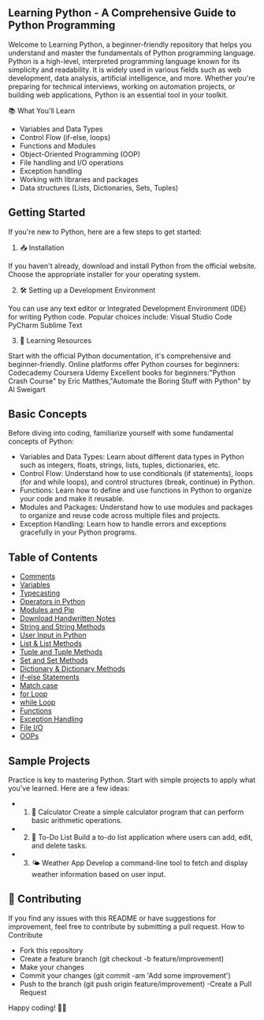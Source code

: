 ##  Learning Python - A Comprehensive Guide to Python Programming
Welcome to Learning Python, a beginner-friendly repository that helps you understand and master the fundamentals of Python programming language.<br>
Python is a high-level, interpreted programming language known for its simplicity and readability. It is widely used in various fields such as web development, data analysis, artificial intelligence, and more. Whether you're preparing for technical interviews, working on automation projects, or building web applications, Python is an essential tool in your toolkit.

📚 What You'll Learn <br>

- Variables and Data Types 
- Control Flow (if-else, loops)
- Functions and Modules 
- Object-Oriented Programming (OOP)
- File handling and I/O operations
- Exception handling 
- Working with libraries and packages 
- Data structures (Lists, Dictionaries, Sets, Tuples) 


## Getting Started <br>
If you're new to Python, here are a few steps to get started: <br>
 1. 📥 Installation <br>

If you haven't already, download and install Python from the official website. Choose the appropriate installer for your operating system. <br>

2. 🛠️ Setting up a Development Environment <br>

You can use any text editor or Integrated Development Environment (IDE) for writing Python code. Popular choices include:
Visual Studio Code
PyCharm
Sublime Text
 <br>


 3. 📖 Learning Resources <br>

Start with the official Python documentation, it's comprehensive and beginner-friendly.
Online platforms offer Python courses for beginners:
Codecademy
Coursera
Udemy
Excellent books for beginners:"Python Crash Course" by Eric Matthes,"Automate the Boring Stuff with Python" by Al Sweigart

##  Basic Concepts
Before diving into coding, familiarize yourself with some fundamental concepts of Python:

- Variables and Data Types: Learn about different data types in Python such as integers, floats, strings, lists, tuples, dictionaries, etc.
- Control Flow: Understand how to use conditionals (if statements), loops (for and while loops), and control structures (break, continue) in Python.
- Functions: Learn how to define and use functions in Python to organize your code and make it reusable.
- Modules and Packages: Understand how to use modules and packages to organize and reuse code across multiple files and projects.
- Exception Handling: Learn how to handle errors and exceptions gracefully in your Python programs.


## Table of Contents

- [Comments](#comments)
- [Variables](#variables)
- [Typecasting](#typecasting)
- [Operators in Python](#operators-in-python)
- [Modules and Pip](#modules-and-pip)
- [Download Handwritten Notes](#download-handwritten-notes)
- [String and String Methods](#string-and-string-methods)
- [User Input in Python](#user-input-in-python)
- [List & List Methods](#list--list-methods)
- [Tuple and Tuple Methods](#tuple-and-tuple-methods)
- [Set and Set Methods](#set-and-set-methods)
- [Dictionary & Dictionary Methods](#dictionary--dictionary-methods)
- [if-else Statements](#if-else-statements)
- [Match case](#match-case)
- [for Loop](#for-loop)
- [while Loop](#while-loop)
- [Functions](#functions)
- [Exception Handling](#exception-handling)
- [File I/O](#file-io)
- [OOPs](#oops)


##  Sample Projects
Practice is key to mastering Python. Start with simple projects to apply what you've learned. Here are a few ideas:
- 1. 🧮 Calculator
Create a simple calculator program that can perform basic arithmetic operations.
- 2. 📝 To-Do List
Build a to-do list application where users can add, edit, and delete tasks.
- 3. 🌤️ Weather App
Develop a command-line tool to fetch and display weather information based on user input.

## 🤝 Contributing<br>
If you find any issues with this README or have suggestions for improvement, feel free to contribute by submitting a pull request.
How to Contribute<br>

- Fork this repository
- Create a feature branch (git checkout -b feature/improvement)
- Make your changes
- Commit your changes (git commit -am 'Add some improvement')
- Push to the branch (git push origin feature/improvement)
-Create a Pull Request


Happy coding! 🐍✨
